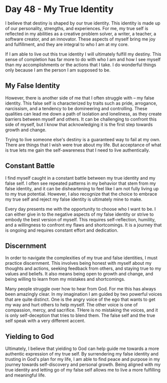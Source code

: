 # Day 48 - My True Identity

I believe that destiny is shaped by our true identity. This identity is made up of our personality,
strengths, and experiences. For me, my true self is reflected in my abilities as a creative problem
solver, a writer, a teacher, a software creator, and an innovator. These aspects of myself bring me
joy and fulfillment, and they are integral to who I am at my core.

If I am able to live out this true identity I will ultimately fulfill my destiny.  This sense of
completion has far more to do with who I am and how I see myself than my accomplishments or the 
actions that I take.  I do wonderful things only because I am the person I am supposed to be.


## My False Identity

However, there is another side of me that I often struggle with – my false identity. This false self
is characterized by traits such as pride, arrogance, narcissism, and a tendency to be domineering
and controlling. These qualities can lead me down a path of isolation and loneliness, as they
create barriers between myself and others. It can be challenging to confront this side of myself,
but I know that acknowledging it is the first step towards growth and change.

Trying to live someone else's destiny is a guaranteed way to fail at my own.  There are things that
I wish were true about my life.  But acceptance of what is true lets me gain the self-awareness that
I need to live authentically.


## Constant Battle

I find myself caught in a constant battle between my true identity and my false self. I often see
repeated patterns in my behavior that stem from my false identity, and it can be disheartening to
feel like I am not fully living up to my true potential. However, I also recognize that the choice
to embrace my true self and reject my false identity is ultimately mine to make.


Every day presents me with the opportunity to choose who I want to be. I can either give in to the
negative aspects of my false identity or strive to embody the best version of myself. This requires
self-reflection, humility, and a willingness to confront my flaws and shortcomings. It is a journey
that is ongoing and requires constant effort and dedication.


## Discernment

In order to navigate the complexities of my true and false identities, I must practice discernment.
This involves being honest with myself about my thoughts and actions, seeking feedback from others,
and staying true to my values and beliefs. It also means being open to growth and change, and being
willing to learn from my mistakes and shortcomings.

Many people struggle over how to hear from God.  For me this has always been amazingly clear.  In
my imagination I am guided by two powerful voices that are quite distinct. One is the angry voice
of the ego that wants to get my way and hurt others to help myself.  The other voice is one of
compassion, mercy, and sacrifice.  THere is no mistaking the voices, and it is only self-deception
that tries to blend them.  The false self and the true self speak with a very different accent.


## Yielding to God

Ultimately, I believe that yielding to God can help
guide me towards a more authentic expression of my true self. By surrendering my false identity and
trusting in God's plan for my life, I am able to find peace and purpose in my journey towards
self-discovery and personal growth. Being aligned with my true identity and letting go of my false
self allows me to live a more fulfilling and meaningful life.


